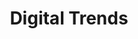 ---
facebook: https://facebook.com/DigitalTrends
googleplus: https://plus.google.com/+digitaltrends
instagram: https://instagram.com/digitaltrends
linkedin: https://linkedin.com/company/digitaltrends-com
logohandle: digitaltrends
pinterest: https://pinterest.com/digitaltrends
sort: digitaltrends
title: Digital Trends
twitter: https://x.com/digitaltrends
website: https://www.digitaltrends.com/
youtube: https://youtube.com/channel/UC8wXC0ZCfGt3HaVLy_fdTQw
---